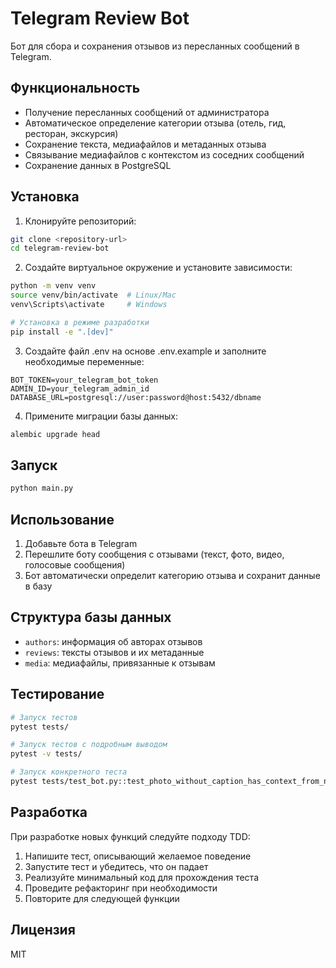 # Telegram Review Bot

Бот для сбора и сохранения отзывов из пересланных сообщений в Telegram.

## Функциональность

- Получение пересланных сообщений от администратора
- Автоматическое определение категории отзыва (отель, гид, ресторан, экскурсия)
- Сохранение текста, медиафайлов и метаданных отзыва
- Связывание медиафайлов с контекстом из соседних сообщений
- Сохранение данных в PostgreSQL

## Установка

1. Клонируйте репозиторий:
```bash
git clone <repository-url>
cd telegram-review-bot
```

2. Создайте виртуальное окружение и установите зависимости:
```bash
python -m venv venv
source venv/bin/activate  # Linux/Mac
venv\Scripts\activate     # Windows

# Установка в режиме разработки
pip install -e ".[dev]"
```

3. Создайте файл .env на основе .env.example и заполните необходимые переменные:
```
BOT_TOKEN=your_telegram_bot_token
ADMIN_ID=your_telegram_admin_id
DATABASE_URL=postgresql://user:password@host:5432/dbname
```

4. Примените миграции базы данных:
```bash
alembic upgrade head
```

## Запуск

```bash
python main.py
```

## Использование

1. Добавьте бота в Telegram
2. Перешлите боту сообщения с отзывами (текст, фото, видео, голосовые сообщения)
3. Бот автоматически определит категорию отзыва и сохранит данные в базу

## Структура базы данных

- `authors`: информация об авторах отзывов
- `reviews`: тексты отзывов и их метаданные
- `media`: медиафайлы, привязанные к отзывам

## Тестирование

```bash
# Запуск тестов
pytest tests/

# Запуск тестов с подробным выводом
pytest -v tests/

# Запуск конкретного теста
pytest tests/test_bot.py::test_photo_without_caption_has_context_from_neighboring_text
```

## Разработка

При разработке новых функций следуйте подходу TDD:
1. Напишите тест, описывающий желаемое поведение
2. Запустите тест и убедитесь, что он падает
3. Реализуйте минимальный код для прохождения теста
4. Проведите рефакторинг при необходимости
5. Повторите для следующей функции

## Лицензия

MIT 